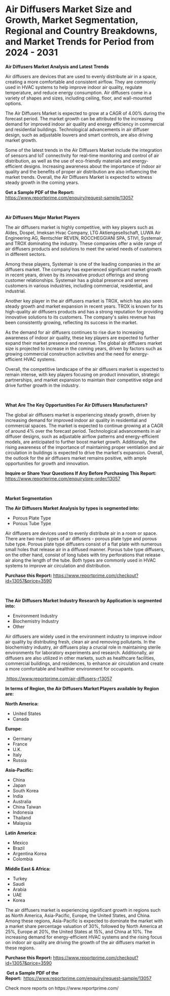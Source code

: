 <p><h1>Air Diffusers Market Size and Growth, Market Segmentation, Regional and Country Breakdowns, and Market Trends for Period from 2024 -  2031</h1></p><p><strong>Air Diffusers Market Analysis and Latest Trends</strong></p>
<p><p>Air diffusers are devices that are used to evenly distribute air in a space, creating a more comfortable and consistent airflow. They are commonly used in HVAC systems to help improve indoor air quality, regulate temperature, and reduce energy consumption. Air diffusers come in a variety of shapes and sizes, including ceiling, floor, and wall-mounted options.</p><p>The Air Diffusers Market is expected to grow at a CAGR of 4.00% during the forecast period. The market growth can be attributed to the increasing demand for improved indoor air quality and energy efficiency in commercial and residential buildings. Technological advancements in air diffuser design, such as adjustable louvers and smart controls, are also driving market growth.</p><p>Some of the latest trends in the Air Diffusers Market include the integration of sensors and IoT connectivity for real-time monitoring and control of air distribution, as well as the use of eco-friendly materials and energy-efficient designs. Increasing awareness about the importance of indoor air quality and the benefits of proper air distribution are also influencing the market trends. Overall, the Air Diffusers Market is expected to witness steady growth in the coming years.</p></p>
<p><strong>Get a Sample PDF of the Report:&nbsp;</strong> <a href="https://www.reportprime.com/enquiry/request-sample/13057">https://www.reportprime.com/enquiry/request-sample/13057</a></p>
<p>&nbsp;</p>
<p><strong>Air Diffusers Major Market Players</strong></p>
<p><p>The air diffusers market is highly competitive, with key players such as Aldes, Dospel, Imeksan Hvac Company, LTG Aktiengesellschaft, LUWA Air Engineering AG, Rentschler REVEN, ROCCHEGGIANI SPA, STIVI, Systemair, and TROX dominating the industry. These companies offer a wide range of air diffusers products and solutions to meet the varied needs of customers in different sectors.</p><p>Among these players, Systemair is one of the leading companies in the air diffusers market. The company has experienced significant market growth in recent years, driven by its innovative product offerings and strong customer relationships. Systemair has a global presence and serves customers in various industries, including commercial, residential, and industrial.</p><p>Another key player in the air diffusers market is TROX, which has also seen steady growth and market expansion in recent years. TROX is known for its high-quality air diffusers products and has a strong reputation for providing innovative solutions to its customers. The company's sales revenue has been consistently growing, reflecting its success in the market.</p><p>As the demand for air diffusers continues to rise due to increasing awareness of indoor air quality, these key players are expected to further expand their market presence and revenue. The global air diffusers market size is projected to increase in the coming years, driven by factors such as growing commercial construction activities and the need for energy-efficient HVAC systems.</p><p>Overall, the competitive landscape of the air diffusers market is expected to remain intense, with key players focusing on product innovation, strategic partnerships, and market expansion to maintain their competitive edge and drive further growth in the industry.</p></p>
<p>&nbsp;</p>
<p><strong>What Are The Key Opportunities For Air Diffusers Manufacturers?</strong></p>
<p><p>The global air diffusers market is experiencing steady growth, driven by increasing demand for improved indoor air quality in residential and commercial spaces. The market is expected to continue growing at a CAGR of around 4% over the forecast period. Technological advancements in air diffuser designs, such as adjustable airflow patterns and energy-efficient models, are anticipated to further boost market growth. Additionally, the rising awareness of the importance of maintaining proper ventilation and air circulation in buildings is expected to drive the market's expansion. Overall, the outlook for the air diffusers market remains positive, with ample opportunities for growth and innovation.</p></p>
<p><strong>Inquire or Share Your Questions If Any Before Purchasing This Report:</strong> <a href="https://www.reportprime.com/enquiry/pre-order/13057">https://www.reportprime.com/enquiry/pre-order/13057</a></p>
<p>&nbsp;</p>
<p><strong>Market Segmentation</strong></p>
<p><strong>The Air Diffusers Market Analysis by types is segmented into:</strong></p>
<p><ul><li>Porous Plate Type</li><li>Porous Tube Type</li></ul></p>
<p><p>Air diffusers are devices used to evenly distribute air in a room or space. There are two main types of air diffusers - porous plate type and porous tube type. Porous plate type diffusers consist of a flat plate with numerous small holes that release air in a diffused manner. Porous tube type diffusers, on the other hand, consist of long tubes with tiny perforations that release air along the length of the tube. Both types are commonly used in HVAC systems to improve air circulation and distribution.</p></p>
<p><strong>Purchase this Report:&nbsp;</strong><a href="https://www.reportprime.com/checkout?id=13057&price=3590">https://www.reportprime.com/checkout?id=13057&price=3590</a></p>
<p>&nbsp;</p>
<p><strong>The Air Diffusers Market Industry Research by Application is segmented into:</strong></p>
<p><ul><li>Environment Industry</li><li>Biochemistry Industry</li><li>Other</li></ul></p>
<p><p>Air diffusers are widely used in the environment industry to improve indoor air quality by distributing fresh, clean air and removing pollutants. In the biochemistry industry, air diffusers play a crucial role in maintaining sterile environments for laboratory experiments and research. Additionally, air diffusers are also utilized in other markets, such as healthcare facilities, commercial buildings, and residences, to enhance air circulation and create a more comfortable and healthier environment for occupants.</p></p>
<p><a href="https://www.reportprime.com/air-diffusers-r13057">&nbsp;https://www.reportprime.com/air-diffusers-r13057</a></p>
<p><strong>In terms of Region, the Air Diffusers Market Players available by Region are:</strong></p>
<p>
    <p> <strong> North America: </strong>
        <ul>
            <li>United States</li>
            <li>Canada</li>
        </ul>
        </p> 
    <p> <strong> Europe: </strong>
        <ul>
            <li>Germany</li>
            <li>France</li>
            <li>U.K.</li>
            <li>Italy</li>
            <li>Russia</li>
        </ul>
        </p> 
    <p> <strong> Asia-Pacific: </strong>
        <ul>
            <li>China</li>
            <li>Japan</li>
            <li>South Korea</li>
            <li>India</li>
            <li>Australia</li>
            <li>China Taiwan</li>
            <li>Indonesia</li>
            <li>Thailand</li>
            <li>Malaysia</li>
        </ul>
        </p> 
    <p> <strong> Latin America: </strong>
        <ul>
            <li>Mexico</li>
            <li>Brazil</li>
            <li>Argentina Korea</li>
            <li>Colombia</li>
        </ul>
        </p> 
    <p> <strong> Middle East & Africa: </strong>
        <ul>
            <li>Turkey</li>
            <li>Saudi</li>
            <li>Arabia</li>
            <li>UAE</li>
            <li>Korea</li>
        </ul>
    </p>
    </p>
<p><p>The air diffusers market is experiencing significant growth in regions such as North America, Asia-Pacific, Europe, the United States, and China. Among these regions, Asia-Pacific is expected to dominate the market with a market share percentage valuation of 30%, followed by North America at 25%, Europe at 20%, the United States at 15%, and China at 10%. The increasing demand for energy-efficient HVAC systems and the rising focus on indoor air quality are driving the growth of the air diffusers market in these regions.</p></p>
<p><strong>Purchase this Report: </strong><a href="https://www.reportprime.com/checkout?id=13057&price=3590">https://www.reportprime.com/checkout?id=13057&price=3590</a></p>
<p>&nbsp;<strong>Get a Sample PDF of the Report:&nbsp;&nbsp;</strong><a href="https://www.reportprime.com/enquiry/request-sample/13057">https://www.reportprime.com/enquiry/request-sample/13057</a></p>
<p><strong></strong></p>
<p>Check more reports on https://www.reportprime.com/</p>